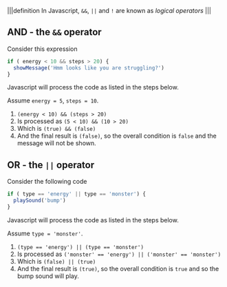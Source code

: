 |||definition
In Javascript, `&&`, `||` and `!` are known as *logical operators*
|||

## AND - the `&&` operator
Consider this expression

```javascript
if ( energy < 10 && steps > 20) {
  showMessage('Hmm looks like you are struggling?')
}
```

Javascript will process the code as listed in the steps below. 

Assume `energy = 5`, `steps = 10`.

1. `(energy < 10) && (steps > 20)`
1. Is processed as `(5 < 10) && (10 > 20)`
1. Which is `(true) && (false)`
1. And the final result is `(false)`, so the overall condition is `false` and the message will not be shown.

## OR - the `||` operator
Consider the following code

```javascript
if ( type == 'energy' || type == 'monster') {
  playSound('bump')
}
```

Javascript will process the code as listed in the steps below. 

Assume `type = 'monster'`.

1. `(type == 'energy') || (type == 'monster')`
1. Is processed as `('monster' == 'energy') || ('monster' == 'monster')`
1. Which is `(false) || (true)`
1. And the final result is `(true)`, so the overall condition is `true` and so the bump sound will play.

